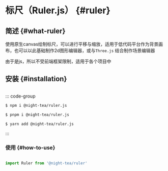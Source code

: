 # 标尺（Ruler.js） {#ruler}

## 简述 {#what-ruler}

使用原生canvas绘制标尺，可以进行平移与缩放，适用于低代码平台作为背景画布，也可以以此基础制作2d图形编辑器，或与`Three.js` 结合制作场景编辑器

由于是js，所以不受前端框架限制，适用于各个项目中

## 安装 {#installation}
```js

```

::: code-group

```sh [npm]
$ npm i @night-tea/ruler.js
```

```sh [pnpm]
$ pnpm i @night-tea/ruler.js
```

```sh [yarn]
$ yarn add @night-tea/ruler.js
```

:::

### 使用 {#how-to-use}

``` js

import Ruler from '@night-tea/ruler'

```
